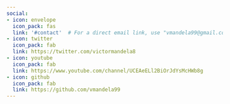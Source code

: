 ```yaml
---
social:
- icon: envelope
  icon_pack: fas
  link: '#contact'  # For a direct email link, use "vmandela99@gmail.com".
- icon: twitter
  icon_pack: fab
  link: https://twitter.com/victormandela8
- icon: youtube
  icon_pack: fab
  link: https://www.youtube.com/channel/UCEAeELl2BiOrJdYsMcHWb8g
- icon: github
  icon_pack: fab
  link: https://github.com/vmandela99
---
```


